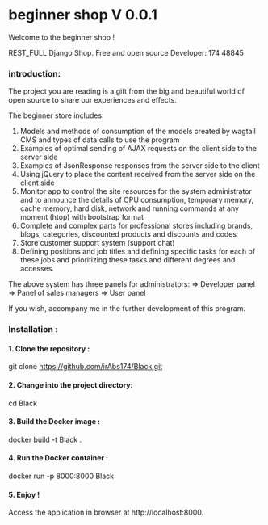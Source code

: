 # beginner shop V 0.0.1

Welcome to the beginner shop ! 

REST_FULL Django Shop.
Free and open source
Developer: 174 48845

### introduction:
The project you are reading is a gift from the big and beautiful world of open source to share our experiences and effects.


The beginner store includes:

1. Models and methods of consumption of the models created by wagtail CMS and types of data calls to use the program
2. Examples of optimal sending of AJAX requests on the client side to the server side
3. Examples of JsonResponse responses from the server side to the client
4. Using jQuery to place the content received from the server side on the client side
5. Monitor app to control the site resources for the system administrator and to announce the details of CPU consumption, temporary memory, cache memory, hard disk, network and running commands at any moment (htop) with bootstrap format
6. Complete and complex parts for professional stores including brands, blogs, categories, discounted products and discounts and codes
7. Store customer support system (support chat)
8. Defining positions and job titles and defining specific tasks for each of these jobs and prioritizing these tasks and different degrees and accesses.

The above system has three panels for administrators:
=> Developer panel
=> Panel of sales managers
=> User panel

If you wish, accompany me in the further development of this program.

### Installation :

#### 1. Clone the repository :
git clone https://github.com/irAbs174/Black.git

#### 2. Change into the project directory:
cd Black

#### 3. Build the Docker image :
docker build -t Black .

#### 4. Run the Docker container :
docker run -p 8000:8000 Black

#### 5. Enjoy !
Access the application in browser at http://localhost:8000.





